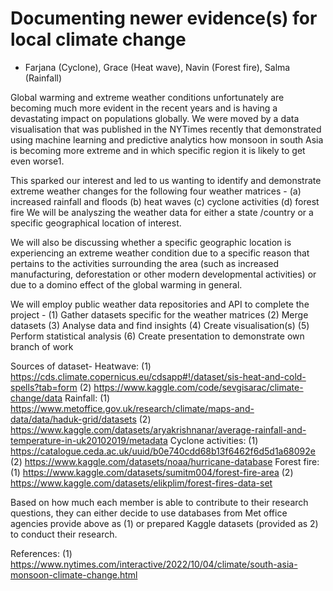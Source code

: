 # Documenting newer evidence(s) for local climate change
- Farjana (Cyclone), Grace (Heat wave), Navin (Forest fire), Salma (Rainfall)

Global warming and extreme weather conditions unfortunately are becoming much more evident in the recent years and is having a devastating impact on populations globally.
We were moved by a data visualisation that was published in the NYTimes recently that demonstrated using machine learning and predictive analytics how monsoon in south Asia is becoming more extreme and in which specific region it is likely to get even worse1.

This sparked our interest and led to us wanting to identify and demonstrate extreme weather changes for the following four weather matrices -
(a) increased rainfall and floods 
(b) heat waves 
(c) cyclone activities 
(d) forest fire
We will be analyszing the weather data for either a state /country or a specific geographical location of interest.

We will also be discussing whether a specific geographic location is experiencing an extreme weather condition due to a specific reason that pertains to the activities surrounding the area (such as increased manufacturing, deforestation or other modern developmental activities) or due to a domino effect of the global warming in general.

We will employ public weather data repositories and API to complete the project - (1) Gather datasets specific for the weather matrices (2) Merge datasets (3) Analyse data and find insights (4) Create visualisation(s) (5) Perform statistical analysis (6) Create presentation to demonstrate own branch of work

Sources of dataset- 
Heatwave: 
(1) https://cds.climate.copernicus.eu/cdsapp#!/dataset/sis-heat-and-cold-spells?tab=form 
(2) https://www.kaggle.com/code/sevgisarac/climate-change/data
Rainfall: 
(1) https://www.metoffice.gov.uk/research/climate/maps-and-data/data/haduk-grid/datasets 
(2) https://www.kaggle.com/datasets/aryakrishnanar/average-rainfall-and-temperature-in-uk20102019/metadata
Cyclone activities: (1) https://catalogue.ceda.ac.uk/uuid/b0e740cdd68b13f6462f6d5d1a68092e 
(2) https://www.kaggle.com/datasets/noaa/hurricane-database
Forest fire: 
(1) https://www.kaggle.com/datasets/sumitm004/forest-fire-area 
(2) https://www.kaggle.com/datasets/elikplim/forest-fires-data-set

Based on how much each member is able to contribute to their research questions, they can either decide to use databases from Met office agencies provide above as (1) or prepared Kaggle datasets (provided as 2) to conduct their research.

References: (1) https://www.nytimes.com/interactive/2022/10/04/climate/south-asia-monsoon-climate-change.html
